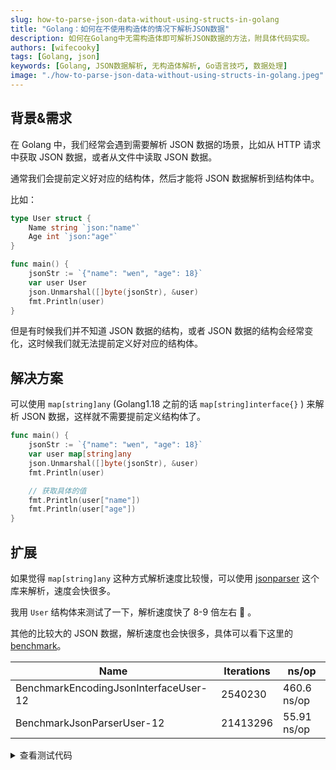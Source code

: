```yaml
---
slug: how-to-parse-json-data-without-using-structs-in-golang
title: "Golang：如何在不使用构造体的情况下解析JSON数据"
description: 如何在Golang中无需构造体即可解析JSON数据的方法，附具体代码实现。
authors: [wifecooky]
tags: [Golang, json]
keywords: [Golang, JSON数据解析, 无构造体解析, Go语言技巧, 数据处理]
image: "./how-to-parse-json-data-without-using-structs-in-golang.jpeg"
---
```


## 背景&需求

在 Golang 中，我们经常会遇到需要解析 JSON 数据的场景，比如从 HTTP 请求中获取 JSON 数据，或者从文件中读取 JSON 数据。

通常我们会提前定义好对应的结构体，然后才能将 JSON 数据解析到结构体中。

比如：

```go {7-9} showLineNumbers
type User struct {
    Name string `json:"name"`
    Age int `json:"age"`
}

func main() {
    jsonStr := `{"name": "wen", "age": 18}`
    var user User
    json.Unmarshal([]byte(jsonStr), &user)
    fmt.Println(user)
}
```

但是有时候我们并不知道 JSON 数据的结构，或者 JSON 数据的结构会经常变化，这时候我们就无法提前定义好对应的结构体。

## 解决方案

可以使用 `map[string]any` (Golang1.18 之前的话 `map[string]interface{}` ) 来解析 JSON 数据，这样就不需要提前定义结构体了。

```go {3-4} showLineNumbers
func main() {
    jsonStr := `{"name": "wen", "age": 18}`
    var user map[string]any
    json.Unmarshal([]byte(jsonStr), &user)
    fmt.Println(user)

    // 获取具体的值
    fmt.Println(user["name"])
    fmt.Println(user["age"])
}
```

## 扩展

如果觉得 `map[string]any` 这种方式解析速度比较慢，可以使用 [jsonparser](https://github.com/buger/jsonparser) 这个库来解析，速度会快很多。

我用 `User` 结构体来测试了一下，解析速度快了 8-9 倍左右 :rocket: 。

其他的比较大的 JSON 数据，解析速度也会快很多，具体可以看下这里的 [benchmark](https://github.com/buger/jsonparser?tab=readme-ov-file#small-payloads)。

| Name                                  | Iterations | ns/op       |
| ------------------------------------- | ---------- | ----------- |
| BenchmarkEncodingJsonInterfaceUser-12 | 2540230    | 460.6 ns/op |
| BenchmarkJsonParserUser-12            | 21413296   | 55.91 ns/op |

<details>
<summary>查看测试代码</summary>

```go
// Just for emulating field access, so it will not throw "evaluated but not used"
func nothing(_ ...interface{}) {}

// 使用 jsonparser
func BenchmarkJsonParserUser(b *testing.B) {
    for i := 0; i < b.N; i++ {
        jsonparser.Get(user, "name")
        jsonparser.Get(user, "age")
        nothing()
    }
}

// 使用 map[string]any
func BenchmarkEncodingJsonInterfaceUser(b *testing.B) {
    for i := 0; i <details b.N; i++ {
        var data interface{}
        json.Unmarshal(user, &data)
        m := data.(map[string]interface{})

        nothing(m["name"].(string), m["age"])
    }
}
```

</details>
